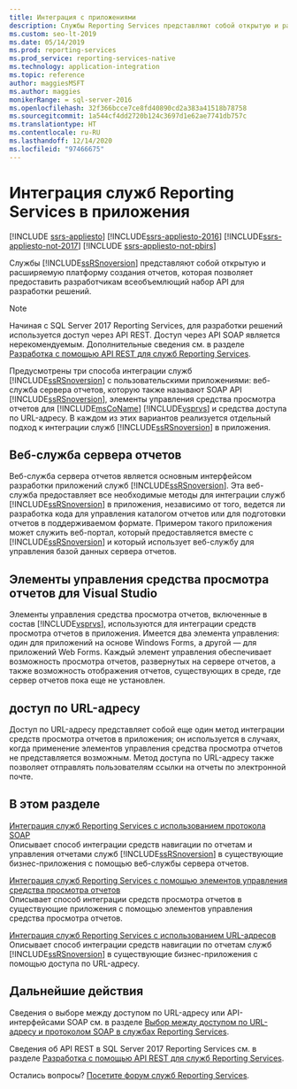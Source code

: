 ```yaml
---
title: Интеграция с приложениями
description: Службы Reporting Services представляют собой открытую и расширяемую платформу создания отчетов, которая позволяет предоставить разработчикам всеобъемлющий набор API для разработки решений.
ms.custom: seo-lt-2019
ms.date: 05/14/2019
ms.prod: reporting-services
ms.prod_service: reporting-services-native
ms.technology: application-integration
ms.topic: reference
author: maggiesMSFT
ms.author: maggies
monikerRange: = sql-server-2016
ms.openlocfilehash: 32f366bcce7ce8fd40890cd2a383a41518b78758
ms.sourcegitcommit: 1a544cf4dd2720b124c3697d1e62ae7741db757c
ms.translationtype: HT
ms.contentlocale: ru-RU
ms.lasthandoff: 12/14/2020
ms.locfileid: "97466675"
---
```

# <a name="integrating-reporting-services-into-applications"></a>Интеграция служб Reporting Services в приложения

[!INCLUDE [ssrs-appliesto](../../includes/ssrs-appliesto.md)] [!INCLUDE[ssrs-appliesto-2016](../../includes/ssrs-appliesto-2016.md)] [!INCLUDE[ssrs-appliesto-not-2017](../../includes/ssrs-appliesto-not-2017.md)] [!INCLUDE [ssrs-appliesto-not-pbirs](../../includes/ssrs-appliesto-not-pbirs.md)]

  Службы [!INCLUDE[ssRSnoversion](../../includes/ssrsnoversion-md.md)] представляют собой открытую и расширяемую платформу создания отчетов, которая позволяет предоставить разработчикам всеобъемлющий набор API для разработки решений.

> [!NOTE]
> Начиная с SQL Server 2017 Reporting Services, для разработки решений используется доступ через API REST. Доступ через API SOAP является нерекомендуемым. Дополнительные сведения см. в разделе [Разработка с помощью API REST для служб Reporting Services](../developer/rest-api.md).
  
 Предусмотрены три способа интеграции служб [!INCLUDE[ssRSnoversion](../../includes/ssrsnoversion-md.md)] с пользовательскими приложениями: веб-служба сервера отчетов, которую также называют SOAP API [!INCLUDE[ssRSnoversion](../../includes/ssrsnoversion-md.md)], элементы управления средства просмотра отчетов для [!INCLUDE[msCoName](../../includes/msconame-md.md)] [!INCLUDE[vsprvs](../../includes/vsprvs-md.md)] и средства доступа по URL-адресу. В каждом из этих вариантов реализуется отдельный подход к интеграции служб [!INCLUDE[ssRSnoversion](../../includes/ssrsnoversion-md.md)] в приложения.
  
## <a name="report-server-web-service"></a>Веб-служба сервера отчетов

 Веб-служба сервера отчетов является основным интерфейсом разработки приложений служб [!INCLUDE[ssRSnoversion](../../includes/ssrsnoversion-md.md)]. Эта веб-служба предоставляет все необходимые методы для интеграции служб [!INCLUDE[ssRSnoversion](../../includes/ssrsnoversion-md.md)] в приложения, независимо от того, ведется ли разработка кода для управления каталогом отчетов или для подготовки отчетов в поддерживаемом формате. Примером такого приложения может служить веб-портал, который предоставляется вместе с [!INCLUDE[ssRSnoversion](../../includes/ssrsnoversion-md.md)] и который использует веб-службу для управления базой данных сервера отчетов.  
  
## <a name="report-viewer-controls-for-visual-studio"></a>Элементы управления средства просмотра отчетов для Visual Studio

 Элементы управления средства просмотра отчетов, включенные в состав [!INCLUDE[vsprvs](../../includes/vsprvs-md.md)], используются для интеграции средств просмотра отчетов в приложения. Имеется два элемента управления: один для приложений на основе Windows Forms, а другой — для приложений Web Forms. Каждый элемент управления обеспечивает возможность просмотра отчетов, развернутых на сервере отчетов, а также возможность отображения отчетов, существующих в среде, где сервер отчетов пока еще не установлен.  
  
## <a name="url-access"></a>доступ по URL-адресу  
 Доступ по URL-адресу представляет собой еще один метод интеграции средств просмотра отчетов в приложения; он используется в случаях, когда применение элементов управления средства просмотра отчетов не представляется возможным. Метод доступа по URL-адресу также позволяет отправлять пользователям ссылки на отчеты по электронной почте.  
  
## <a name="in-this-section"></a>В этом разделе

 [Интеграция служб Reporting Services с использованием протокола SOAP](../../reporting-services/application-integration/integrating-reporting-services-using-soap.md)  
 Описывает способ интеграции средств навигации по отчетам и управления отчетами служб [!INCLUDE[ssRSnoversion](../../includes/ssrsnoversion-md.md)] в существующие бизнес-приложения с помощью веб-службы сервера отчетов.  
  
 [Интеграция служб Reporting Services с помощью элементов управления средства просмотра отчетов](../../reporting-services/application-integration/integrating-reporting-services-using-reportviewer-controls.md)  
 Описывает способ интеграции средств просмотра отчетов в существующие приложения с помощью элементов управления средства просмотра отчетов.  
  
 [Интеграция служб Reporting Services с использованием URL-адресов](../../reporting-services/application-integration/integrating-reporting-services-using-url-access.md)  
 Описывает способ интеграции средств навигации по отчетам служб [!INCLUDE[ssRSnoversion](../../includes/ssrsnoversion-md.md)] в существующие бизнес-приложения с помощью доступа по URL-адресу.  
  
## <a name="next-steps"></a>Дальнейшие действия

Сведения о выборе между доступом по URL-адресу или API-интерфейсами SOAP см. в разделе [Выбор между доступом по URL-адресу и протоколом SOAP в службах Reporting Services](choosing-between-url-access-and-soap.md).

Сведения об API REST в SQL Server 2017 Reporting Services см. в разделе [Разработка с помощью API REST для служб Reporting Services](../developer/rest-api.md).

Остались вопросы? [Посетите форум служб Reporting Services](https://go.microsoft.com/fwlink/?LinkId=620231).
